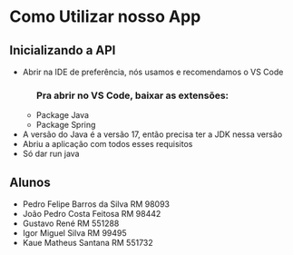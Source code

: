 <h1>Como Utilizar nosso App</h1>

<h2>Inicializando a API</h2>
<ul>
<li>Abrir na IDE de preferência, nós usamos e recomendamos o VS Code</li>
<ul>
<h3>Pra abrir no VS Code, baixar as extensões:</h3>
<li>Package Java</li>
<li>Package Spring</li>
</ul>
<li>A versão do Java é a versão 17, então precisa ter a JDK nessa versão </li>
<li>Abriu a aplicação com todos esses requisitos</li>
<li>Só dar run java</li>
</ul>


<h2>Alunos</h2>
<ul>
<li>Pedro Felipe Barros da Silva RM 98093</li>
<li>João Pedro Costa Feitosa RM 98442</li>
<li>Gustavo René RM 551288</li>
<li>Igor Miguel Silva RM 99495</li>
<li>Kaue Matheus Santana RM 551732</li>
</ul>